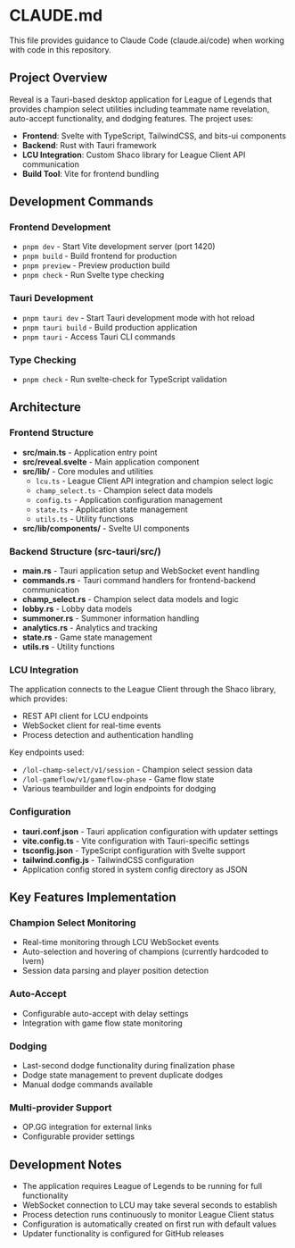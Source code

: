 # CLAUDE.md

This file provides guidance to Claude Code (claude.ai/code) when working with code in this repository.

## Project Overview

Reveal is a Tauri-based desktop application for League of Legends that provides champion select utilities including teammate name revelation, auto-accept functionality, and dodging features. The project uses:

- **Frontend**: Svelte with TypeScript, TailwindCSS, and bits-ui components
- **Backend**: Rust with Tauri framework
- **LCU Integration**: Custom Shaco library for League Client API communication
- **Build Tool**: Vite for frontend bundling

## Development Commands

### Frontend Development
- `pnpm dev` - Start Vite development server (port 1420)
- `pnpm build` - Build frontend for production
- `pnpm preview` - Preview production build
- `pnpm check` - Run Svelte type checking

### Tauri Development
- `pnpm tauri dev` - Start Tauri development mode with hot reload
- `pnpm tauri build` - Build production application
- `pnpm tauri` - Access Tauri CLI commands

### Type Checking
- `pnpm check` - Run svelte-check for TypeScript validation

## Architecture

### Frontend Structure
- **src/main.ts** - Application entry point
- **src/reveal.svelte** - Main application component
- **src/lib/** - Core modules and utilities
  - `lcu.ts` - League Client API integration and champion select logic
  - `champ_select.ts` - Champion select data models
  - `config.ts` - Application configuration management
  - `state.ts` - Application state management
  - `utils.ts` - Utility functions
- **src/lib/components/** - Svelte UI components

### Backend Structure (src-tauri/src/)
- **main.rs** - Tauri application setup and WebSocket event handling
- **commands.rs** - Tauri command handlers for frontend-backend communication
- **champ_select.rs** - Champion select data models and logic
- **lobby.rs** - Lobby data models
- **summoner.rs** - Summoner information handling
- **analytics.rs** - Analytics and tracking
- **state.rs** - Game state management
- **utils.rs** - Utility functions

### LCU Integration
The application connects to the League Client through the Shaco library, which provides:
- REST API client for LCU endpoints
- WebSocket client for real-time events
- Process detection and authentication handling

Key endpoints used:
- `/lol-champ-select/v1/session` - Champion select session data
- `/lol-gameflow/v1/gameflow-phase` - Game flow state
- Various teambuilder and login endpoints for dodging

### Configuration
- **tauri.conf.json** - Tauri application configuration with updater settings
- **vite.config.ts** - Vite configuration with Tauri-specific settings
- **tsconfig.json** - TypeScript configuration with Svelte support
- **tailwind.config.js** - TailwindCSS configuration
- Application config stored in system config directory as JSON

## Key Features Implementation

### Champion Select Monitoring
- Real-time monitoring through LCU WebSocket events
- Auto-selection and hovering of champions (currently hardcoded to Ivern)
- Session data parsing and player position detection

### Auto-Accept
- Configurable auto-accept with delay settings
- Integration with game flow state monitoring

### Dodging
- Last-second dodge functionality during finalization phase
- Dodge state management to prevent duplicate dodges
- Manual dodge commands available

### Multi-provider Support
- OP.GG integration for external links
- Configurable provider settings

## Development Notes

- The application requires League of Legends to be running for full functionality
- WebSocket connection to LCU may take several seconds to establish
- Process detection runs continuously to monitor League Client status
- Configuration is automatically created on first run with default values
- Updater functionality is configured for GitHub releases
